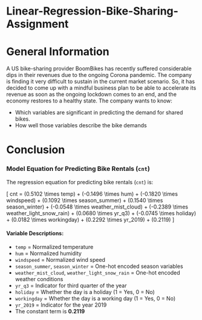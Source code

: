 # Linear-Regression-Bike-Sharing-Assignment

# General Information

A US bike-sharing provider BoomBikes has recently suffered considerable dips in their revenues due to the ongoing Corona pandemic. The company is finding it very difficult to sustain in the current market scenario. So, it has decided to come up with a mindful business plan to be able to accelerate its revenue as soon as the ongoing lockdown comes to an end, and the economy restores to a healthy state.
The company wants to know:

- Which variables are significant in predicting the demand for shared bikes.
- How well those variables describe the bike demands

# Conclusion

### Model Equation for Predicting Bike Rentals (`cnt`)

The regression equation for predicting bike rentals (`cnt`) is:

\[
cnt = (0.5102 \times temp) + (-0.1496 \times hum) + (-0.1820 \times windspeed) + (0.1092 \times season\_summer) + (0.1540 \times season\_winter) + (-0.0548 \times weather\_mist\_cloud) + (-0.2389 \times weather\_light\_snow\_rain) + (0.0680 \times yr\_q3) + (-0.0745 \times holiday) + (0.0182 \times workingday) + (0.2292 \times yr\_2019) + (0.2119)
\]

#### **Variable Descriptions:**
- `temp` = Normalized temperature
- `hum` = Normalized humidity
- `windspeed` = Normalized wind speed
- `season_summer`, `season_winter` = One-hot encoded season variables
- `weather_mist_cloud`, `weather_light_snow_rain` = One-hot encoded weather conditions
- `yr_q3` = Indicator for third quarter of the year
- `holiday` = Whether the day is a holiday (1 = Yes, 0 = No)
- `workingday` = Whether the day is a working day (1 = Yes, 0 = No)
- `yr_2019` = Indicator for the year 2019
- The constant term is **0.2119**


